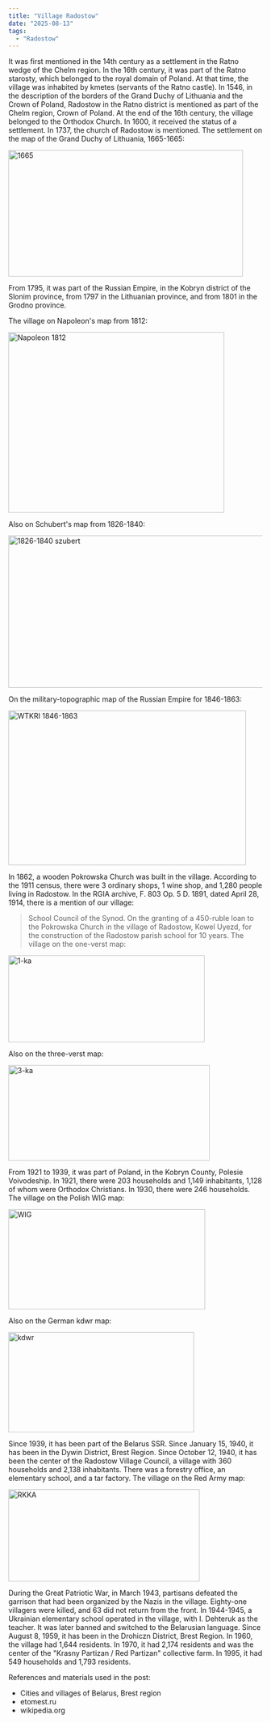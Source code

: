 ```yaml
---
title: "Village Radostow"
date: "2025-08-13"
tags: 
  - "Radostow"
---
```


It was first mentioned in the 14th century as a settlement in the Ratno wedge of the Chelm region. In the 16th century, it was part of the Ratno starosty, which belonged to the royal domain of Poland. At that time, the village was inhabited by kmetes (servants of the Ratno castle). In 1546, in the description of the borders of the Grand Duchy of Lithuania and the Crown of Poland, Radostow in the Ratno district is mentioned as part of the Chelm region, Crown of Poland. At the end of the 16th century, the village belonged to the Orthodox Church. In 1600, it received the status of a settlement. In 1737, the church of Radostow is mentioned. The settlement on the map of the Grand Duchy of Lithuania, 1665-1665:

<img width="465" height="250" alt="1665" src="https://github.com/user-attachments/assets/d11396c4-6c3e-4beb-a4b1-2e1b8bfa74b3" />
 
From 1795, it was part of the Russian Empire, in the Kobryn district of the Slonim province, from 1797 in the Lithuanian province, and from 1801 in the Grodno province.

The village on Napoleon's map from 1812:

<img width="428" height="357" alt="Napoleon 1812" src="https://github.com/user-attachments/assets/1f12a245-bc34-4d57-963d-611f8ae7d497" />

Also on Schubert's map from 1826-1840:

<img width="634" height="301" alt="1826-1840 szubert" src="https://github.com/user-attachments/assets/bdf26a09-6ade-402c-bbfa-edb0b900966f" />

On the military-topographic map of the Russian Empire for 1846-1863:

<img width="471" height="306" alt="WTKRI 1846-1863" src="https://github.com/user-attachments/assets/acf718fc-d31e-4235-adf4-8effcc9da808" />

In 1862, a wooden Pokrowska Church was built in the village. According to the 1911 census, there were 3 ordinary shops, 1 wine shop, and 1,280 people living in Radostow. In the RGIA archive, F. 803 Op. 5 D. 1891, dated April 28, 1914, there is a mention of our village:

> School Council of the Synod. On the granting of a 450-ruble loan to the Pokrowska Church in the village of Radostow, Kowel Uyezd, for the construction of the Radostow parish school for 10 years. The village on the one-verst map:

<img width="389" height="172" alt="1-ka" src="https://github.com/user-attachments/assets/a5903bec-276d-443d-833f-2f5a74c724d8" />

Also on the three-verst map:

<img width="399" height="189" alt="3-ka" src="https://github.com/user-attachments/assets/d6aaafbd-2ab8-492d-9571-6fcf0375fc43" />

From 1921 to 1939, it was part of Poland, in the Kobryn County, Polesie Voivodeship. In 1921, there were 203 households and 1,149 inhabitants, 1,128 of whom were Orthodox Christians. In 1930, there were 246 households. The village on the Polish WIG map:

<img width="390" height="198" alt="WIG" src="https://github.com/user-attachments/assets/f2d921b8-19ed-434b-9f4c-b9f703cf8547" />

Also on the German kdwr map:

<img width="368" height="198" alt="kdwr" src="https://github.com/user-attachments/assets/84ad4ca2-26bb-42fc-b5e2-c1cc7b9892dd" />

Since 1939, it has been part of the Belarus SSR. Since January 15, 1940, it has been in the Dywin District, Brest Region. Since October 12, 1940, it has been the center of the Radostow Village Council, a village with 360 households and 2,138 inhabitants. There was a forestry office, an elementary school, and a tar factory. The village on the Red Army map:

<img width="379" height="182" alt="RKKA" src="https://github.com/user-attachments/assets/8075b602-41d4-415c-8338-47015ee462ab" />

During the Great Patriotic War, in March 1943, partisans defeated the garrison that had been organized by the Nazis in the village. Eighty-one villagers were killed, and 63 did not return from the front. In 1944-1945, a Ukrainian elementary school operated in the village, with I. Dehteruk as the teacher. It was later banned and switched to the Belarusian language. Since August 8, 1959, it has been in the Drohiczn District, Brest Region. In 1960, the village had 1,644 residents. In 1970, it had 2,174 residents and was the center of the "Krasny Partizan / Red Partizan" collective farm. In 1995, it had 549 households and 1,793 residents.

References and materials used in the post:
- Cities and villages of Belarus, Brest region
- etomest.ru 
- wikipedia.org
